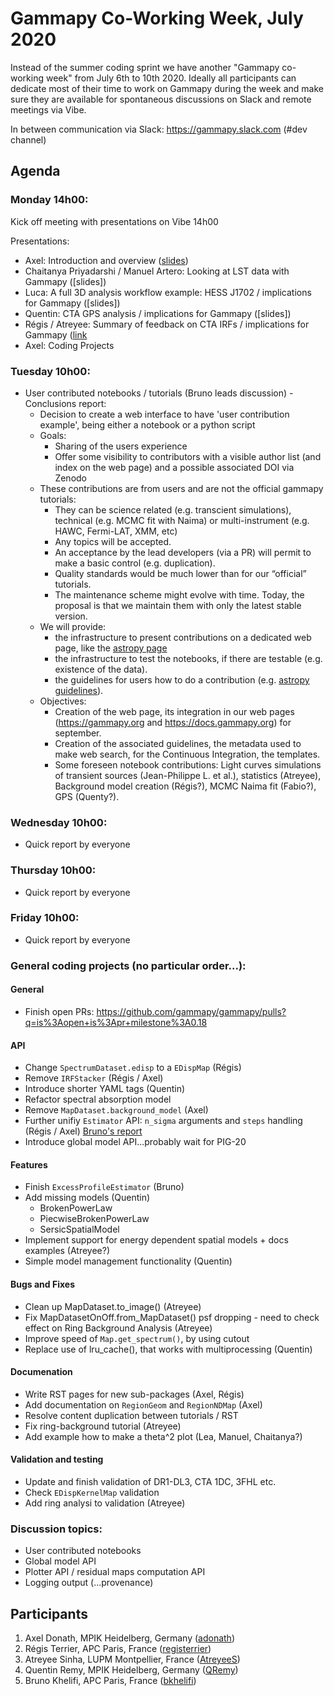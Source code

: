 # Gammapy Co-Working Week, July 2020

Instead of the summer coding sprint we have another "Gammapy co-working week" from July 6th to 10th 2020.
Ideally all participants can dedicate most of their time to work on Gammapy during the week and make sure
they are available for spontaneous discussions on Slack and remote meetings via Vibe. 

In between communication via Slack: https://gammapy.slack.com (#dev channel)

## Agenda

### Monday 14h00:
Kick off meeting with presentations on Vibe 14h00

Presentations:
- Axel: Introduction and overview ([slides](slides/co-working-week-intro.pdf))
- Chaitanya Priyadarshi / Manuel Artero: Looking at LST data with Gammapy ([slides])
- Luca: A full 3D analysis workflow example: HESS J1702 / implications for Gammapy ([slides])
- Quentin: CTA GPS analysis / implications for Gammapy ([slides])
- Régis / Atreyee: Summary of feedback on CTA IRFs / implications for Gammapy ([link](slides/cta-irf.md)
- Axel: Coding Projects

### Tuesday 10h00:
- User contributed notebooks / tutorials (Bruno leads discussion) - Conclusions report:
    - Decision to create a web interface to have 'user contribution example', being either a notebook or a python script
    - Goals:
        - Sharing of the users experience
        - Offer some visibility to contributors with a visible author list (and index on the web page) and a possible associated DOI via Zenodo
    - These contributions are from users and are not the official gammapy tutorials:
        - They can be science related (e.g. transcient simulations), technical (e.g. MCMC fit with Naima) or multi-instrument (e.g. HAWC, Fermi-LAT, XMM, etc)
        - Any topics will be accepted.
        - An acceptance by the lead developers (via a PR) will permit to make a basic control (e.g. duplication).
        - Quality standards would be much lower than for our “official” tutorials.
        - The maintenance scheme might evolve with time. Today, the proposal is that we maintain them with only the latest stable version.
    - We will provide:
        - the infrastructure to present contributions on a dedicated web page, like the [astropy page](http://learn.astropy.org/tutorials.html)
        - the infrastructure to test the notebooks, if there are testable (e.g. existence of the data).
        - the guidelines for users how to do a contribution (e.g. [astropy guidelines](http://learn.astropy.org/contributing.html)).
    - Objectives:
        - Creation of the web page, its integration in our web pages (https://gammapy.org and https://docs.gammapy.org) for september.
        - Creation of the associated guidelines, the metadata used to make web search, for the Continuous Integration, the templates.
        - Some foreseen notebook contributions: Light curves simulations of transient sources (Jean-Philippe L. et al.), statistics (Atreyee), Background model creation (Régis?), MCMC Naima fit (Fabio?), GPS (Quenty?).
         
### Wednesday 10h00:
- Quick report by everyone

### Thursday 10h00:
- Quick report by everyone
 
### Friday 10h00:
- Quick report by everyone

### General coding projects (no particular order...):
#### General
- Finish open PRs: https://github.com/gammapy/gammapy/pulls?q=is%3Aopen+is%3Apr+milestone%3A0.18

#### API
- Change `SpectrumDataset.edisp` to a `EDispMap` (Régis)
- Remove `IRFStacker` (Régis / Axel)
- Introduce shorter YAML tags (Quentin)
- Refactor spectral absorption model
- Remove `MapDataset.background_model` (Axel)
- Further unifiy `Estimator` API: `n_sigma` arguments and `steps` handling (Régis / Axel) [Bruno's report](slides/EstimatorsNote.pdf)
- Introduce global model API...probably wait for PIG-20

#### Features
- Finish  `ExcessProfileEstimator` (Bruno)
- Add missing models (Quentin)
  - BrokenPowerLaw
  - PiecwiseBrokenPowerLaw
  - SersicSpatialModel
- Implement support for energy dependent spatial models + docs examples (Atreyee?)
- Simple model management functionality (Quentin) 


#### Bugs and Fixes
- Clean up MapDataset.to_image() (Atreyee)
- Fix MapDatasetOnOff.from_MapDataset() psf dropping - need to check effect on Ring Background Analysis (Atreyee)
- Improve speed of `Map.get_spectrum()`, by using cutout
- Replace use of lru_cache(), that works with multiprocessing (Quentin)


#### Documenation
- Write RST pages for new sub-packages (Axel, Régis)
- Add documentation on `RegionGeom` and `RegionNDMap` (Axel)
- Resolve content duplication between tutorials / RST 
- Fix ring-background tutorial (Atreyee)
- Add example how to make a theta^2 plot (Lea, Manuel, Chaitanya?)

#### Validation and testing
- Update and finish validation of DR1-DL3, CTA 1DC, 3FHL etc.
- Check `EDispKernelMap` validation
- Add ring analysi to validation (Atreyee)

### Discussion topics:
- User contributed notebooks
- Global model API
- Plotter API / residual maps computation API
- Logging output (...provenance)

## Participants

1. Axel Donath, MPIK Heidelberg, Germany ([adonath](https://github.com/adonath))
2. Régis Terrier, APC Paris, France ([registerrier](https://github.com/registerrier))
3. Atreyee Sinha, LUPM Montpellier, France ([AtreyeeS](https://github.com/AtreyeeS)) 
4. Quentin Remy, MPIK Heidelberg, Germany ([QRemy](https://github.com/QRemy)) 
5. Bruno Khelifi, APC Paris, France ([bkhelifi](https://github.com/bkhelifi)) 
